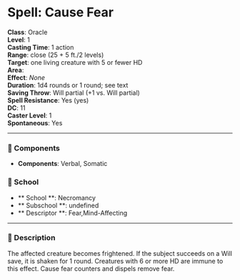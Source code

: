 
# Spell: Cause Fear
**Class**: Oracle  
**Level**: 1  
**Casting Time**: 1 action  
**Range**: close (25 + 5 ft./2 levels)  
**Target**: one living creature with 5 or fewer HD  
**Area**:   
**Effect**: _None_  
**Duration**: 1d4 rounds or 1 round; see text  
**Saving Throw**: Will partial (+1 vs. Will partial)  
**Spell Resistance**: Yes (yes)  
**DC**: 11  
**Caster Level**: 1  
**Spontaneous**: Yes

---

### 🔮 Components
- **Components**: Verbal, Somatic

### 🏫 School
- ** School **: Necromancy
- ** Subschool **: undefined
- ** Descriptor **: Fear,Mind-Affecting
---

### 📜 Description
The affected creature becomes frightened. If the subject succeeds on a Will save, it is shaken for 1 round. Creatures with 6 or more HD are immune to this effect. Cause fear counters and dispels remove fear.
